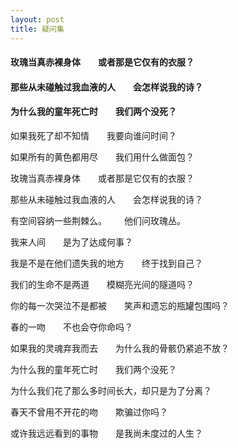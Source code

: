 ```yaml
---
layout: post
title: 疑问集
---
```

#### 玫瑰当真赤裸身体&emsp;&emsp;或者那是它仅有的衣服？
#### 那些从未碰触过我血液的人&emsp;&emsp;会怎样说我的诗？
#### 为什么我的童年死亡时&emsp;&emsp;我们两个没死？
<!-- more -->
如果我死了却不知情&emsp;&emsp;我要向谁问时间？

如果所有的黄色都用尽&emsp;&emsp;我们用什么做面包？

玫瑰当真赤裸身体&emsp;&emsp;或者那是它仅有的衣服？

那些从未碰触过我血液的人&emsp;&emsp;会怎样说我的诗？

有空间容纳一些荆棘么。&emsp;&emsp;他们问玫瑰丛。

我来人间&emsp;&emsp;是为了达成何事？

我是不是在他们遗失我的地方&emsp;&emsp;终于找到自己？

我们的生命不是两道&emsp;&emsp;模糊亮光间的隧道吗？

你的每一次哭泣不是都被&emsp;&emsp;笑声和遗忘的瓶罐包围吗？

春的一吻&emsp;&emsp;不也会夺你命吗？

如果我的灵魂弃我而去&emsp;&emsp;为什么我的骨骸仍紧追不放？

为什么我的童年死亡时&emsp;&emsp;我们两个没死？

为什么我们花了那么多时间长大，却只是为了分离？

春天不曾用不开花的吻&emsp;&emsp;欺骗过你吗？

或许我远远看到的事物&emsp;&emsp;是我尚未度过的人生？